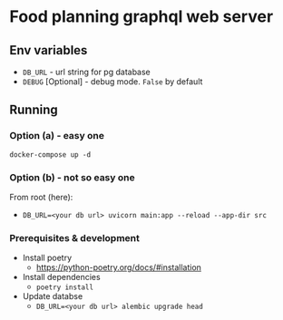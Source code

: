 # Food planning graphql web server

## Env variables

- `DB_URL` - url string for pg database
- `DEBUG` [Optional] - debug mode. `False` by default

## Running

### Option (a) - easy one

`docker-compose up -d`

### Option (b) - not so easy one

From root (here):
- `DB_URL=<your db url> uvicorn main:app --reload --app-dir src`

### Prerequisites & development

- Install poetry
  - https://python-poetry.org/docs/#installation
- Install dependencies
  - `poetry install`
- Update databse
  - `DB_URL=<your db url> alembic upgrade head`
